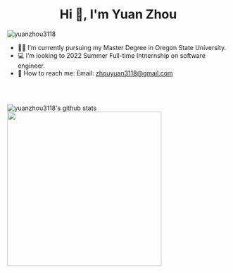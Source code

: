<h1 align="center">Hi 👋, I'm Yuan Zhou</h1>
<img align="left" src="https://komarev.com/ghpvc/?username=yuanzhou3118&label=Profile%20views&color=129e00&style=plastic" alt="yuanzhou3118" /> 
</br>

- 👩‍🎓 I’m currently pursuing my Master Degree in Oregon State University.
- 💻 I’m looking to 2022 Summer Full-time Intnernship on software engineer.
- 💼 How to reach me: Email: <a href="mailto:zhouyuan3118@gmail.com">zhouyuan3118@gmail.com

	
</br>
</br>
	
![yuanzhou3118's github stats](https://github-readme-stats.vercel.app/api/top-langs?username=yuanzhou3118&show_icons=true&locale=en&layout=compact)
</br>
<img src="https://github-readme-stats.vercel.app/api?username=yuanzhou3118&show_icons=true&hide=stars,issues" width="350px"/>

